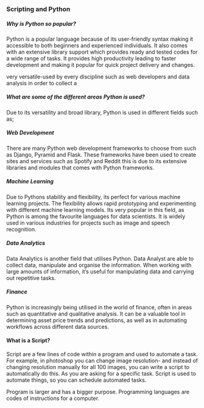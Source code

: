 

### Scripting and Python

##### Why is Python so popular? 

Python is a popular language because of its user-friendly syntax making it accessible to both beginners and experienced individuals. It also comes with an extensive library support which provides ready and tested codes for a wide range of tasks. It provides high productivity leading to faster development and making it popular for quick project delivery and changes. 

very versatile-used by every discipline such as web developers and data analysis in order to collect a

##### What are some of the different areas Python is used? 

Due to its versatility and broad library, Python is used in different fields such as;

##### **Web Development**  
There are many Python web development frameworks to  choose from such as Django, Pyramid and Flask. These frameworks have been used to create sites and services such as Spotify and Reddit this is due  to its extensive libraries and modules that comes with Python frameworks.

##### **Machine Learning**
Due to Pythons stability and flexibility, its perfect for various machine learning projects. The flexibility allows rapid prototyping and experimenting with different machine learning models.  Its very popular in this field, as Python is among the favourite languages for data scientists.  It is widely used in various industries for projects such as image and speech recognition.

##### **Data Analytics**
Data Analytics is another field that utilises Python. Data Analyst are able to collect data, manipulate and organise the information. When working with large amounts of information, it’s useful for manipulating data and carrying out repetitive tasks. 

##### **Finance**
Python is increasingly being utilised in the world of finance, often in areas such as quantitative and qualitative analysis. It can be a valuable tool in determining asset price trends and predictions, as well as in automating workflows across different data sources.


#### What is a Script?

Script are a few lines of code within a program and used to automate a task. For example, in photoshop you can change image resolution- and instead of changing resolution manually for all 100 images, you can write a script to automatically do this. As you are asking for a specific task. 
Script is used to automate things, so you can schedule automated tasks. 

Program is larger and has a bigger purpose. Programming languages are codes of instructions for a computer.